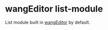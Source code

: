 # wangEditor list-module

List module built in [wangEditor](https://www.wangeditor.com/) by default.
